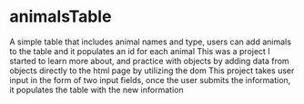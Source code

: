 # animalsTable
A simple table that includes animal names and type, users can add animals to the table and it populates an id for each animal
This was a project I started to learn more about, and practice with objects by adding data from objects directly to the html page by utilizing the dom
This project takes user input in the form of two input fields, once the user submits the information, it populates the table with the new information

